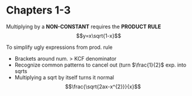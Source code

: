 # Chapters 1-3

Multiplying by a **NON-CONSTANT** requires the **PRODUCT RULE**
$$y=x\sqrt{1-x}$$

To simplify ugly expressions from prod. rule
- Brackets around num. > KCF denominator
- Recognize common patterns to cancel out (turn $\frac{1}{2}$ exp. into
sqrts
- Multiplying a sqrt by itself turns it normal
$$\frac{\sqrt{2ax-x^{2}}}{x}$$
